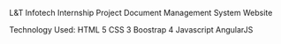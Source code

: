 L&T Infotech Internship Project 
Document Management System Website

Technology Used:
HTML 5
CSS 3
Boostrap 4
Javascript
AngularJS
